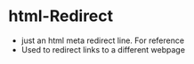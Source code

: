 # html-Redirect
- just an html meta redirect line. For reference
- Used to redirect links to a different webpage
